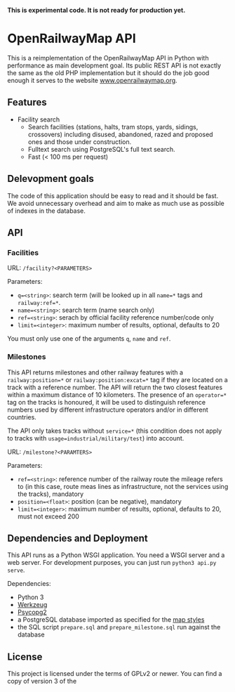 **This is experimental code. It is not ready for production yet.**

# OpenRailwayMap API

This is a reimplementation of the OpenRailwayMap API in Python with performance as main development goal.
Its public REST API is not exactly the same as the old PHP implementation but it should do the job good enough
it serves to the website www.openrailwaymap.org.

## Features

* Facility search
  * Search facilities (stations, halts, tram stops, yards, sidings, crossovers) including disused, abandoned,
    razed and proposed ones and those under construction.
  * Fulltext search using PostgreSQL's full text search.
  * Fast (< 100 ms per request)

## Delevopment goals

The code of this application should be easy to read and it should be fast. We avoid unnecessary overhead
and aim to make as much use as possible of indexes in the database.

## API

### Facilities

URL: `/facility?<PARAMETERS>`

Parameters:

* `q=<string>`: search term (will be looked up in all `name=*` tags and `railway:ref=*`.
* `name=<string>`: search term (name search only)
* `ref=<string>`: serach by official facility reference number/code only
* `limit=<integer>`: maximum number of results, optional, defaults to 20

You must only use one of the arguments `q`, `name` and `ref`.

### Milestones

This API returns milestones and other railway features with a `railway:position=*` or `railway:position:excat=*` tag
if they are located on a track with a reference number. The API will return the two closest features within a
maximum distance of 10 kilometers. The presence of an `operator=*` tag on the tracks is honoured, it will be used to
distinguish reference numbers used by different infrastructure operators and/or in different countries.

The API only takes tracks without `service=*` (this condition does not apply to tracks with
`usage=industrial/military/test`) into account.

URL: `/milestone?<PARAMTERS>`

Parameters:

* `ref=<string>`: reference number of the railway route the mileage refers to (in this case, route meas lines as infrastructure, not the services using the tracks), mandatory
* `position=<float>`: position (can be negative), mandatory
* `limit=<integer>`: maximum number of results, optional, defaults to 20, must not exceed 200

## Dependencies and Deployment

This API runs as a Python WSGI application. You need a WSGI server and a web server. For development
purposes, you can just run `python3 api.py serve`.

Dependencies:

* Python 3
* [Werkzeug](https://werkzeug.palletsprojects.com/)
* [Psycopg2](https://www.psycopg.org/docs/)
* a PostgreSQL database imported as specified for the [map styles](https://github.com/OpenRailwayMap/OpenRailwayMap-CartoCSS/blob/master/SETUP.md)
* the SQL script `prepare.sql` and `prepare_milestone.sql` run against the database

## License

This project is licensed under the terms of GPLv2 or newer. You can find a copy of version 3 of the

